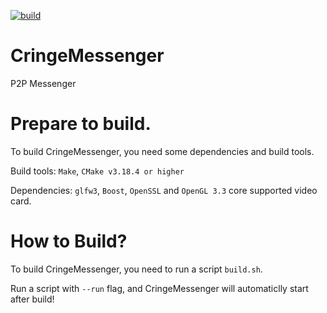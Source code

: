 [![build](https://github.com/sevgajuk/CringeMessenger/actions/workflows/build.yml/badge.svg)](https://github.com/sevgajuk/CringeMessenger/actions/workflows/build.yml)
# CringeMessenger
P2P Messenger
# Prepare to build.
To build CringeMessenger, you need some dependencies and build tools.

Build tools: `Make`, `CMake v3.18.4 or higher`

Dependencies: `glfw3`, `Boost`, `OpenSSL` and `OpenGL 3.3` core supported video card.

# How to Build?

To build CringeMessenger, you need to run a script `build.sh`.

Run a script with `--run` flag, and CringeMessenger will automaticlly start after build!
